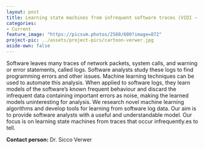```yaml
---
layout: post
title: Learning state machines from infrequent software traces (VIDI – TTW)
categories:
- Current
feature_image: "https://picsum.photos/2560/600?image=872"
project-pic: ../assets/project-pics/cartoon-verwer.jpg
aside-own: false
---
```


Software leaves many traces of network packets, system calls, and warning or error statements, called logs. Software analysts study these logs to find programming errors and other issues. Machine learning techniques can be used to automate this analysis. When applied to software logs, they learn models of the software’s known frequent behaviour and discard the infrequent data containing important errors as noise, making the learned models uninteresting for analysis. We research novel machine learning algorithms and develop tools for learning from software log data. Our aim is to provide software analysts with a useful and understandable model. Our focus is on learning state machines from traces that occur infrequently.es to tell.


**Contact person:** Dr. Sicco Verwer
